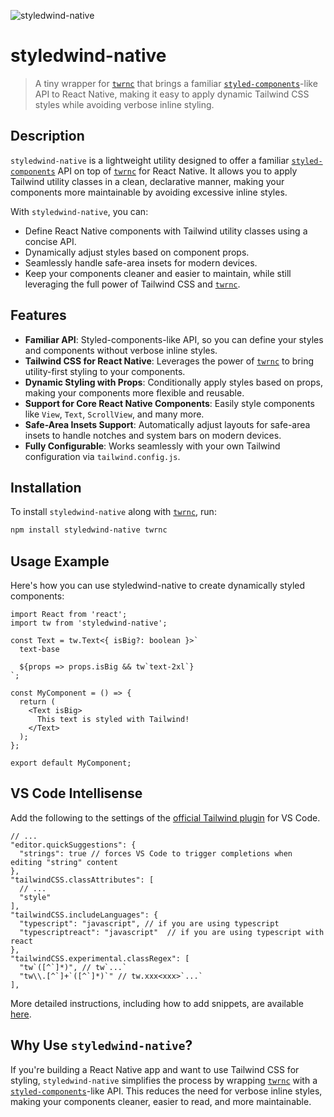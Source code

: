![styledwind-native](https://raw.githubusercontent.com/silvestreh/stylewind-native/refs/heads/main/.github/header.png)

# styledwind-native

> A tiny wrapper for [`twrnc`](https://github.com/jaredh159/tailwind-react-native-classnames) that brings a familiar [`styled-components`](https://github.com/styled-components/styled-components)-like API to React Native, making it easy to apply dynamic Tailwind CSS styles while avoiding verbose inline styling.

## Description

`styledwind-native` is a lightweight utility designed to offer a familiar [`styled-components`](https://github.com/styled-components/styled-components) API on top of [`twrnc`](https://github.com/jaredh159/tailwind-react-native-classnames) for React Native. It allows you to apply Tailwind utility classes in a clean, declarative manner, making your components more maintainable by avoiding excessive inline styles.

With `styledwind-native`, you can:
- Define React Native components with Tailwind utility classes using a concise API.
- Dynamically adjust styles based on component props.
- Seamlessly handle safe-area insets for modern devices.
- Keep your components cleaner and easier to maintain, while still leveraging the full power of Tailwind CSS and [`twrnc`](https://github.com/jaredh159/tailwind-react-native-classnames).

## Features

- **Familiar API**: Styled-components-like API, so you can define your styles and components without verbose inline styles.
- **Tailwind CSS for React Native**: Leverages the power of [`twrnc`](https://github.com/jaredh159/tailwind-react-native-classnames) to bring utility-first styling to your components.
- **Dynamic Styling with Props**: Conditionally apply styles based on props, making your components more flexible and reusable.
- **Support for Core React Native Components**: Easily style components like `View`, `Text`, `ScrollView`, and many more.
- **Safe-Area Insets Support**: Automatically adjust layouts for safe-area insets to handle notches and system bars on modern devices.
- **Fully Configurable**: Works seamlessly with your own Tailwind configuration via `tailwind.config.js`.


## Installation

To install `styledwind-native` along with [`twrnc`](https://github.com/jaredh159/tailwind-react-native-classnames), run:

```bash
npm install styledwind-native twrnc
```

## Usage Example

Here's how you can use styledwind-native to create dynamically styled components:

```tsx
import React from 'react';
import tw from 'styledwind-native';

const Text = tw.Text<{ isBig?: boolean }>`
  text-base

  ${props => props.isBig && tw`text-2xl`}
`;

const MyComponent = () => {
  return (
    <Text isBig>
      This text is styled with Tailwind!
    </Text>
  );
};

export default MyComponent;
```

## VS Code Intellisense

Add the following to the settings of the
[official Tailwind plugin](https://marketplace.visualstudio.com/items?itemName=bradlc.vscode-tailwindcss)
for VS Code.

```jsonc
// ...
"editor.quickSuggestions": {
  "strings": true // forces VS Code to trigger completions when editing "string" content
},
"tailwindCSS.classAttributes": [
  // ...
  "style"
],
"tailwindCSS.includeLanguages": {
  "typescript": "javascript", // if you are using typescript
  "typescriptreact": "javascript"  // if you are using typescript with react
},
"tailwindCSS.experimental.classRegex": [
  "tw`([^`]*)", // tw`...`
  "tw\\.[^`]+`([^`]*)`" // tw.xxx<xxx>`...`
],
```

More detailed instructions, including how to add snippets, are available
[here](https://github.com/jaredh159/tailwind-react-native-classnames/discussions/124).

## Why Use `styledwind-native`?

If you're building a React Native app and want to use Tailwind CSS for styling, `styledwind-native` simplifies the process by wrapping [`twrnc`](https://github.com/jaredh159/tailwind-react-native-classnames) with a [`styled-components`](https://github.com/styled-components/styled-components)-like API. This reduces the need for verbose inline styles, making your components cleaner, easier to read, and more maintainable.
